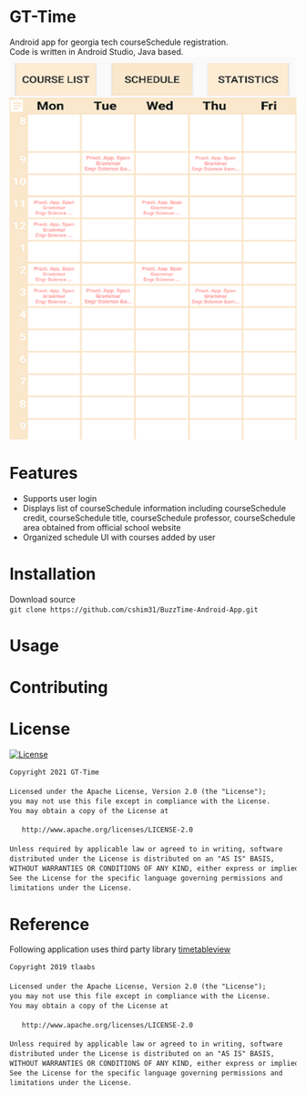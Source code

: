 # GT-Time
Android app for georgia tech courseSchedule registration.\
Code is written in Android Studio, Java based.\
![App Img](app/src/main/res/img/portfolio1.png)

# Features
* Supports user login 
* Displays list of courseSchedule information including courseSchedule credit, courseSchedule title, courseSchedule professor, courseSchedule area obtained from official school website
* Organized schedule UI with courses added by user 

# Installation
Download source\
`git clone https://github.com/cshim31/BuzzTime-Android-App.git `

# Usage

# Contributing

# License
[![License](https://badgen.net/badge/icon/github?icon=github&label)](https://github.com/GT-Time/application/LICENSE)
```xml
Copyright 2021 GT-Time

Licensed under the Apache License, Version 2.0 (the "License");
you may not use this file except in compliance with the License.
You may obtain a copy of the License at

   http://www.apache.org/licenses/LICENSE-2.0

Unless required by applicable law or agreed to in writing, software
distributed under the License is distributed on an "AS IS" BASIS,
WITHOUT WARRANTIES OR CONDITIONS OF ANY KIND, either express or implied.
See the License for the specific language governing permissions and
limitations under the License.
```

# Reference
Following application uses third party library [timetableview](https://github.com/tlaabs/TimetableView)

```xml
Copyright 2019 tlaabs

Licensed under the Apache License, Version 2.0 (the "License");
you may not use this file except in compliance with the License.
You may obtain a copy of the License at

   http://www.apache.org/licenses/LICENSE-2.0

Unless required by applicable law or agreed to in writing, software
distributed under the License is distributed on an "AS IS" BASIS,
WITHOUT WARRANTIES OR CONDITIONS OF ANY KIND, either express or implied.
See the License for the specific language governing permissions and
limitations under the License.
```
